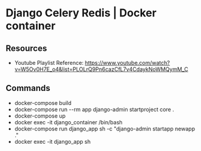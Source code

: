 # Django Celery Redis | Docker container


## Resources

- Youtube Playlist Reference: https://www.youtube.com/watch?v=W5Ov0H7E_o4&list=PLOLrQ9Pn6cazCfL7v4CdaykNoWMQymM_C


## Commands
- docker-compose build
- docker-compose run --rm app django-admin startproject core .
- docker-compose up
- docker exec -it django_container /bin/bash
- docker-compose run django_app sh -c "django-admin startapp newapp ."
- docker exec -it django_app sh